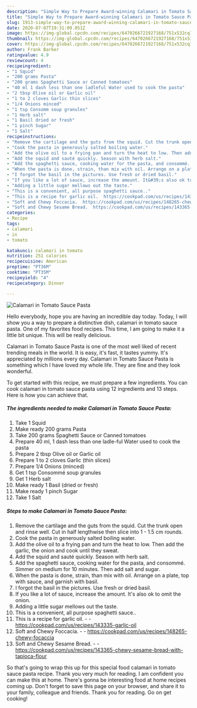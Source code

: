 ```yaml
---
description: "Simple Way to Prepare Award-winning Calamari in Tomato Sauce Pasta"
title: "Simple Way to Prepare Award-winning Calamari in Tomato Sauce Pasta"
slug: 1913-simple-way-to-prepare-award-winning-calamari-in-tomato-sauce-pasta
date: 2020-07-07T19:31:09.051Z
image: https://img-global.cpcdn.com/recipes/6470266721927168/751x532cq70/calamari-in-tomato-sauce-pasta-recipe-main-photo.jpg
thumbnail: https://img-global.cpcdn.com/recipes/6470266721927168/751x532cq70/calamari-in-tomato-sauce-pasta-recipe-main-photo.jpg
cover: https://img-global.cpcdn.com/recipes/6470266721927168/751x532cq70/calamari-in-tomato-sauce-pasta-recipe-main-photo.jpg
author: Frank Barker
ratingvalue: 4.9
reviewcount: 4
recipeingredient:
- "1 Squid"
- "200 grams Pasta"
- "200 grams Spaghetti Sauce or Canned tomatoes"
- "40 ml 1 dash less than one ladleful Water used to cook the pasta"
- "2 tbsp Olive oil or Garlic oil"
- "1 to 2 cloves Garlic thin slices"
- "1/4 Onions minced"
- "1 tsp Consomm soup granules"
- "1 Herb salt"
- "1 Basil dried or fresh"
- "1 pinch Sugar"
- "1 Salt"
recipeinstructions:
- "Remove the cartilage and the guts from the squid. Cut the trunk open and rinse well.  Cut in half lengthwise then slice into 1 - 1.5 cm rounds."
- "Cook the pasta in generously salted boiling water."
- "Add the olive oil to a frying pan and turn the heat to low. Then add the garlic, the onion and cook until they sweat."
- "Add the squid and sauté quickly. Season with herb salt."
- "Add the spaghetti sauce, cooking water for the pasta, and consommé. Simmer on medium for 10 minutes. Then add salt and sugar."
- "When the pasta is done, strain, than mix with oil. Arrange on a plate, top with sauce, and garnish with basil."
- "I forgot the basil in the pictures. Use fresh or dried basil."
- "If you like a lot of sauce, increase the amount. It&#39;s also ok to omit the onion."
- "Adding a little sugar mellows out the taste."
- "This is a convenient, all purpose spaghetti sauce.."
- "This is a recipe for garlic oil.  https://cookpad.com/us/recipes/143335-garlic-oil"
- "Soft and Chewy Foccacia.  https://cookpad.com/us/recipes/148265-chewy-focaccia"
- "Soft and Chewy Sesame Bread.  https://cookpad.com/us/recipes/143365-chewy-sesame-bread-with-tapioca-flour"
categories:
- Recipe
tags:
- calamari
- in
- tomato

katakunci: calamari in tomato 
nutrition: 251 calories
recipecuisine: American
preptime: "PT36M"
cooktime: "PT35M"
recipeyield: "4"
recipecategory: Dinner

---
```



![Calamari in Tomato Sauce Pasta](https://img-global.cpcdn.com/recipes/6470266721927168/751x532cq70/calamari-in-tomato-sauce-pasta-recipe-main-photo.jpg)

Hello everybody, hope you are having an incredible day today. Today, I will show you a way to prepare a distinctive dish, calamari in tomato sauce pasta. One of my favorites food recipes. This time, I am going to make it a little bit unique. This will be really delicious.



Calamari in Tomato Sauce Pasta is one of the most well liked of recent trending meals in the world. It is easy, it's fast, it tastes yummy. It's appreciated by millions every day. Calamari in Tomato Sauce Pasta is something which I have loved my whole life. They are fine and they look wonderful.


To get started with this recipe, we must prepare a few ingredients. You can cook calamari in tomato sauce pasta using 12 ingredients and 13 steps. Here is how you can achieve that.

<!--inarticleads1-->

##### The ingredients needed to make Calamari in Tomato Sauce Pasta:

1. Take 1 Squid
1. Make ready 200 grams Pasta
1. Take 200 grams Spaghetti Sauce or Canned tomatoes
1. Prepare 40 ml, 1 dash less than one ladle-ful Water used to cook the pasta
1. Prepare 2 tbsp Olive oil or Garlic oil
1. Prepare 1 to 2 cloves Garlic (thin slices)
1. Prepare 1/4 Onions (minced)
1. Get 1 tsp Consommé soup granules
1. Get 1 Herb salt
1. Make ready 1 Basil (dried or fresh)
1. Make ready 1 pinch Sugar
1. Take 1 Salt




<!--inarticleads2-->

##### Steps to make Calamari in Tomato Sauce Pasta:

1. Remove the cartilage and the guts from the squid. Cut the trunk open and rinse well.  Cut in half lengthwise then slice into 1 - 1.5 cm rounds.
1. Cook the pasta in generously salted boiling water.
1. Add the olive oil to a frying pan and turn the heat to low. Then add the garlic, the onion and cook until they sweat.
1. Add the squid and sauté quickly. Season with herb salt.
1. Add the spaghetti sauce, cooking water for the pasta, and consommé. Simmer on medium for 10 minutes. Then add salt and sugar.
1. When the pasta is done, strain, than mix with oil. Arrange on a plate, top with sauce, and garnish with basil.
1. I forgot the basil in the pictures. Use fresh or dried basil.
1. If you like a lot of sauce, increase the amount. It&#39;s also ok to omit the onion.
1. Adding a little sugar mellows out the taste.
1. This is a convenient, all purpose spaghetti sauce..
1. This is a recipe for garlic oil. -  - https://cookpad.com/us/recipes/143335-garlic-oil
1. Soft and Chewy Foccacia. -  - https://cookpad.com/us/recipes/148265-chewy-focaccia
1. Soft and Chewy Sesame Bread. -  - https://cookpad.com/us/recipes/143365-chewy-sesame-bread-with-tapioca-flour




So that's going to wrap this up for this special food calamari in tomato sauce pasta recipe. Thank you very much for reading. I am confident you can make this at home. There's gonna be interesting food at home recipes coming up. Don't forget to save this page on your browser, and share it to your family, colleague and friends. Thank you for reading. Go on get cooking!

